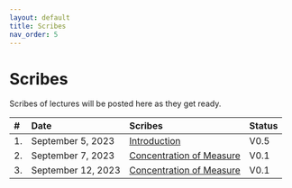 ```yaml
---
layout: default
title: Scribes
nav_order: 5
---
```


# Scribes

Scribes of lectures will be posted here as they get ready.
<!-- We will post the recorded lectures [here](https://www.youtube.com/playlist?list=PLQCZ7_TRKVIx6_UVxwUBFca3cDnl9DrNW). -->

| #  | Date        | Scribes | Status
|:---|:------------|:--------------|:---------------------
| 1. | September 5, 2023| [Introduction](/documents/scribes/fall_2024/lec01.pdf) | V0.5 |
| 2. | September 7, 2023| [Concentration of Measure](/documents/scribes/fall_2024/lec02.pdf)| V0.1 |
| 3. | September 12, 2023| [Concentration of Measure](/documents/scribes/fall_2024/lec03.pdf)|V0.1 |